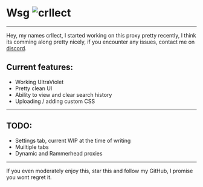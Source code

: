 # **__Wsg__**  <img src="https://komarev.com/ghpvc/?username=crllect&color=e70052&style=for-the-badge&label=Bugs+In+My+Code" alt="crllect" />
---
<!-- used colors: 24410c, e70052, 25252a, 141414, ce244c -->
Hey, my names crllect, I started working on this proxy pretty recently, I think its comming along pretty nicely, if you encounter any issues, contact me on [discord](https://discord.com/users/713488984596021291).

## Current features:
 - Working UltraViolet
 - Pretty clean UI
 - Ability to view and clear search history
 - Uploading / adding custom CSS
---
## TODO:
 - Settings tab, current WIP at the time of writing
 - Muiltiple tabs
 - Dynamic and Rammerhead proxies
---
If you even moderately enjoy this, star this and follow my GitHub, I promise you wont regret it.